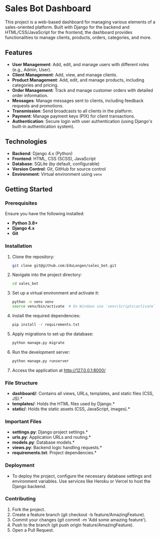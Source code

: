 # Sales Bot Dashboard

This project is a web-based dashboard for managing various elements of a sales-oriented platform. Built with Django for the backend and HTML/CSS/JavaScript for the frontend, the dashboard provides functionalities to manage clients, products, orders, categories, and more.

## Features

- **User Management**: Add, edit, and manage users with different roles (e.g., Admin, User).
- **Client Management**: Add, view, and manage clients.
- **Product Management**: Add, edit, and manage products, including categories and pricing.
- **Order Management**: Track and manage customer orders with detailed order information.
- **Messages**: Manage messages sent to clients, including feedback requests and promotions.
- **Transmission**: Send broadcasts to all clients in the platform.
- **Payment**: Manage payment keys (PIX) for client transactions.
- **Authentication**: Secure login with user authentication (using Django's built-in authentication system).

## Technologies

- **Backend**: Django 4.x (Python)
- **Frontend**: HTML, CSS (SCSS), JavaScript
- **Database**: SQLite (by default, configurable)
- **Version Control**: Git, GitHub for source control
- **Environment**: Virtual environment using `venv`

## Getting Started

### Prerequisites

Ensure you have the following installed:
- **Python 3.8+**
- **Django 4.x**
- **Git**

### Installation

1. Clone the repository:
   ```bash
   git clone git@github.com:EduLongen/sales_bot.git
   ```

2. Navigate into the project directory:

   ```bash
   cd sales_bot
   ```

3. Set up a virtual environment and activate it:

   ```bash
   python -m venv venv
   source venv/bin/activate  # On Windows use `venv\Scripts\activate`
   ```

4. Install the required dependencies:

   ```bash
   pip install -r requirements.txt
   ```

5. Apply migrations to set up the database:

   ```bash
   python manage.py migrate
   ```

6. Run the development server:

   ```bash
   python manage.py runserver
   ```

7. Access the application at http://127.0.0.1:8000/

### File Structure
- **dashboard/**: Contains all views, URLs, templates, and static files (CSS, JS).*
- **templates/**: Holds the HTML files used by Django.*
- **static/**: Holds the static assets (CSS, JavaScript, images).*

### Important Files
- **settings.py**: Django project settings.*
- **urls.py**: Application URLs and routing.*
- **models.py**: Database models.*
- **views.py**: Backend logic handling requests.*
- **requirements.txt**: Project dependencies.*

### Deployment
- To deploy the project, configure the necessary database settings and environment variables. Use services like Heroku or Vercel to host the Django backend.

### Contributing

1. Fork the project.
2. Create a feature branch (git checkout -b feature/AmazingFeature).
3. Commit your changes (git commit -m 'Add some amazing feature').
4. Push to the branch (git push origin feature/AmazingFeature).
5. Open a Pull Request.